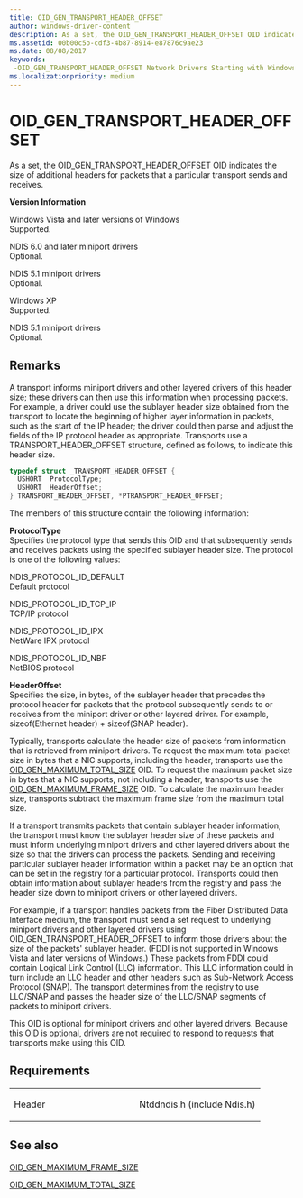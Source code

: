 ```yaml
---
title: OID_GEN_TRANSPORT_HEADER_OFFSET
author: windows-driver-content
description: As a set, the OID_GEN_TRANSPORT_HEADER_OFFSET OID indicates the size of additional headers for packets that a particular transport sends and receives.
ms.assetid: 00b00c5b-cdf3-4b87-8914-e87876c9ae23
ms.date: 08/08/2017
keywords: 
 -OID_GEN_TRANSPORT_HEADER_OFFSET Network Drivers Starting with Windows Vista
ms.localizationpriority: medium
---
```


# OID\_GEN\_TRANSPORT\_HEADER\_OFFSET


As a set, the OID\_GEN\_TRANSPORT\_HEADER\_OFFSET OID indicates the size of additional headers for packets that a particular transport sends and receives.

**Version Information**

<a href="" id="windows-vista-and-later-versions-of-windows"></a>Windows Vista and later versions of Windows  
Supported.

<a href="" id="ndis-6-0-and-later-miniport-drivers"></a>NDIS 6.0 and later miniport drivers  
Optional.

<a href="" id="ndis-5-1-miniport-drivers"></a>NDIS 5.1 miniport drivers  
Optional.

<a href="" id="windows-xp"></a>Windows XP  
Supported.

<a href="" id="ndis-5-1-miniport-drivers"></a>NDIS 5.1 miniport drivers  
Optional.

Remarks
-------

A transport informs miniport drivers and other layered drivers of this header size; these drivers can then use this information when processing packets. For example, a driver could use the sublayer header size obtained from the transport to locate the beginning of higher layer information in packets, such as the start of the IP header; the driver could then parse and adjust the fields of the IP protocol header as appropriate. Transports use a TRANSPORT\_HEADER\_OFFSET structure, defined as follows, to indicate this header size.

```C++
typedef struct _TRANSPORT_HEADER_OFFSET {
  USHORT  ProtocolType; 
  USHORT  HeaderOffset; 
} TRANSPORT_HEADER_OFFSET, *PTRANSPORT_HEADER_OFFSET;
```

The members of this structure contain the following information:

<a href="" id="protocoltype"></a>**ProtocolType**  
Specifies the protocol type that sends this OID and that subsequently sends and receives packets using the specified sublayer header size. The protocol is one of the following values:

<a href="" id="ndis-protocol-id-default"></a>NDIS\_PROTOCOL\_ID\_DEFAULT  
Default protocol

<a href="" id="ndis-protocol-id-tcp-ip"></a>NDIS\_PROTOCOL\_ID\_TCP\_IP  
TCP/IP protocol

<a href="" id="ndis-protocol-id-ipx"></a>NDIS\_PROTOCOL\_ID\_IPX  
NetWare IPX protocol

<a href="" id="ndis-protocol-id-nbf"></a>NDIS\_PROTOCOL\_ID\_NBF  
NetBIOS protocol

<a href="" id="headeroffset"></a>**HeaderOffset**  
Specifies the size, in bytes, of the sublayer header that precedes the protocol header for packets that the protocol subsequently sends to or receives from the miniport driver or other layered driver. For example, sizeof(Ethernet header) + sizeof(SNAP header).

Typically, transports calculate the header size of packets from information that is retrieved from miniport drivers. To request the maximum total packet size in bytes that a NIC supports, including the header, transports use the [OID\_GEN\_MAXIMUM\_TOTAL\_SIZE](oid-gen-maximum-total-size.md) OID. To request the maximum packet size in bytes that a NIC supports, not including a header, transports use the [OID\_GEN\_MAXIMUM\_FRAME\_SIZE](oid-gen-maximum-frame-size.md) OID. To calculate the maximum header size, transports subtract the maximum frame size from the maximum total size.

If a transport transmits packets that contain sublayer header information, the transport must know the sublayer header size of these packets and must inform underlying miniport drivers and other layered drivers about the size so that the drivers can process the packets. Sending and receiving particular sublayer header information within a packet may be an option that can be set in the registry for a particular protocol. Transports could then obtain information about sublayer headers from the registry and pass the header size down to miniport drivers or other layered drivers.

For example, if a transport handles packets from the Fiber Distributed Data Interface medium, the transport must send a set request to underlying miniport drivers and other layered drivers using OID\_GEN\_TRANSPORT\_HEADER\_OFFSET to inform those drivers about the size of the packets' sublayer header. (FDDI is not supported in Windows Vista and later versions of Windows.) These packets from FDDI could contain Logical Link Control (LLC) information. This LLC information could in turn include an LLC header and other headers such as Sub-Network Access Protocol (SNAP). The transport determines from the registry to use LLC/SNAP and passes the header size of the LLC/SNAP segments of packets to miniport drivers.

This OID is optional for miniport drivers and other layered drivers. Because this OID is optional, drivers are not required to respond to requests that transports make using this OID.

Requirements
------------

<table>
<colgroup>
<col width="50%" />
<col width="50%" />
</colgroup>
<tbody>
<tr class="odd">
<td><p>Header</p></td>
<td>Ntddndis.h (include Ndis.h)</td>
</tr>
</tbody>
</table>

## See also


[OID\_GEN\_MAXIMUM\_FRAME\_SIZE](oid-gen-maximum-frame-size.md)

[OID\_GEN\_MAXIMUM\_TOTAL\_SIZE](oid-gen-maximum-total-size.md)

 

 




